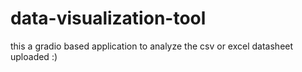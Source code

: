 # data-visualization-tool
this a gradio based application to analyze the csv or excel datasheet uploaded :) 
